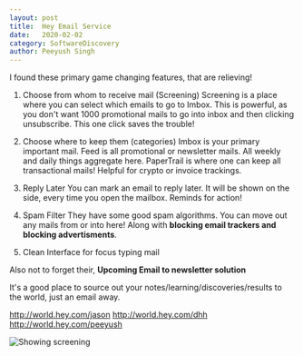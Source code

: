 ```yaml
---
layout: post
title:	Hey Email Service
date:	2020-02-02
category: SoftwareDiscovery
author:	Peeyush Singh
---
```


I found these primary game changing features, that are relieving!

1. Choose from whom to receive mail (Screening)
Screening is a place where you can select which emails to go to Imbox. This is powerful, as you don't want 1000 promotional mails to go into inbox and then clicking unsubscribe. This one click saves the trouble!
 
2. Choose where to keep them (categories)
Imbox is your primary important mail. Feed is all promotional or newsletter mails. All weekly and daily things aggregate here. PaperTrail is where one can keep all transactional mails! Helpful for crypto or invoice trackings.

3. Reply Later
You can mark an email to reply later. It will be shown on the side, every time you open the mailbox. Reminds for action!

4. Spam Filter
They have some good spam algorithms. You can move out any mails from or into here! Along with **blocking email trackers and blocking advertisments**.

5. Clean Interface for focus typing mail

Also not to forget their, **Upcoming Email to newsletter solution**

It's a good place to source out your notes/learning/discoveries/results to the world, just an email away. 

http://world.hey.com/jason
http://world.hey.com/dhh
http://world.hey.com/peeyush

![Showing screening](https://user-images.githubusercontent.com/5060113/109192063-cfdf3180-77bc-11eb-89f2-adfbb2637373.png)
